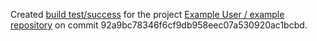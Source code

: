 Created [build test/success](http://gitlab.example.com/root/example-repository/builds/131) for the project [Example User / example repository](http://gitlab.example.com/root/example-repository) on commit 92a9bc78346f6cf9db958eec07a530920ac1bcbd.